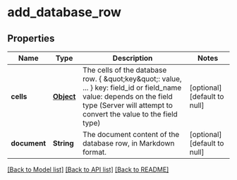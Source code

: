 # add_database_row
## Properties

| Name | Type | Description | Notes |
|------------ | ------------- | ------------- | -------------|
| **cells** | [**Object**](.md) | The cells of the database row. {   \&quot;key\&quot;: value,   ... } key: field_id or field_name value: depends on the field type (Server will attempt to convert the value to the field type)  | [optional] [default to null] |
| **document** | **String** | The document content of the database row, in Markdown format.  | [optional] [default to null] |

[[Back to Model list]](../README.md#documentation-for-models) [[Back to API list]](../README.md#documentation-for-api-endpoints) [[Back to README]](../README.md)


